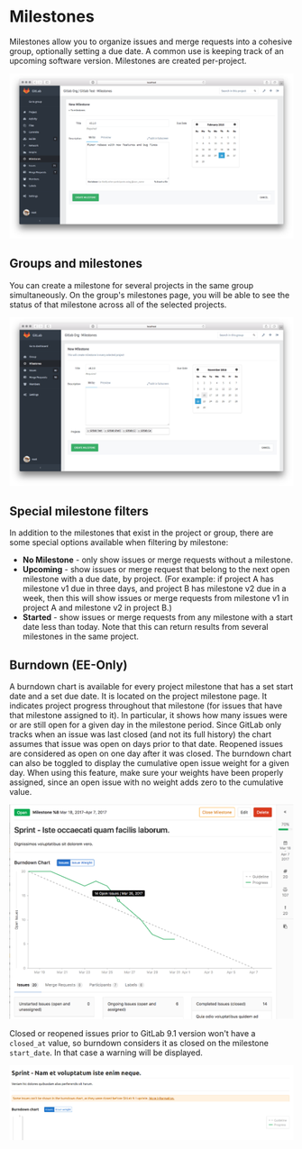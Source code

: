 # Milestones

Milestones allow you to organize issues and merge requests into a cohesive group, optionally setting a due date.
A common use is keeping track of an upcoming software version. Milestones are created per-project.

![milestone form](milestones/form.png)

## Groups and milestones

You can create a milestone for several projects in the same group simultaneously.
On the group's milestones page, you will be able to see the status of that milestone across all of the selected projects.

![group milestone form](milestones/group_form.png)

## Special milestone filters

In addition to the milestones that exist in the project or group, there are some
special options available when filtering by milestone:

* **No Milestone** - only show issues or merge requests without a milestone.
* **Upcoming** - show issues or merge request that belong to the next open
  milestone with a due date, by project. (For example: if project A has
  milestone v1 due in three days, and project B has milestone v2 due in a week,
  then this will show issues or merge requests from milestone v1 in project A
  and milestone v2 in project B.)
* **Started** - show issues or merge requests from any milestone with a start
  date less than today. Note that this can return results from several
  milestones in the same project.

## Burndown (EE-Only)

A burndown chart is available for every project milestone that has a set start date and a set due date. It is located on the project milestone page. It indicates project progress throughout that milestone (for issues that have that milestone assigned to it). In particular, it shows how many issues were or are still open for a given day in the milestone period. Since GitLab only tracks when an issue was last closed (and not its full history) the chart assumes that issue was open on days prior to that date. Reopened issues are considered as open on one day after it was closed. The burndown chart can also be toggled to display the cumulative open issue weight for a given day. When using this feature, make sure your weights have been properly assigned, since an open issue with no weight adds zero to the cumulative value.

![burndown chart](milestones/burndown_chart.png)

Closed or reopened issues prior to GitLab 9.1 version won't have a `closed_at` value, so burndown considers it as closed on the milestone `start_date`. In that case a warning will be displayed.

![burndown chart warning](milestones/burndown_warning.png)


